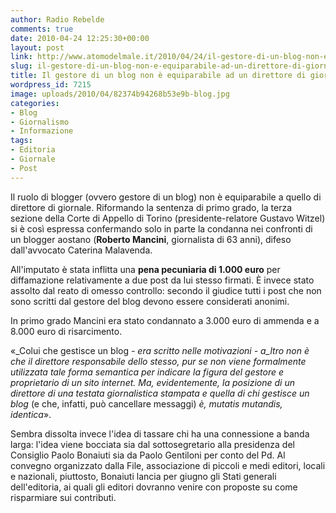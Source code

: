 ```yaml
---
author: Radio Rebelde
comments: true
date: 2010-04-24 12:25:30+00:00
layout: post
link: http://www.atomodelmale.it/2010/04/24/il-gestore-di-un-blog-non-e-equiparabile-ad-un-direttore-di-giornale/
slug: il-gestore-di-un-blog-non-e-equiparabile-ad-un-direttore-di-giornale
title: Il gestore di un blog non è equiparabile ad un direttore di giornale.
wordpress_id: 7215
image: uploads/2010/04/82374b94268b53e9b-blog.jpg
categories:
- Blog
- Giornalismo
- Informazione
tags:
- Editoria
- Giornale
- Post
---
```


Il ruolo di blogger (ovvero gestore di un blog) non è equiparabile a quello di direttore di giornale. Riformando la sentenza di primo grado, la terza sezione della Corte di Appello di Torino (presidente-relatore Gustavo Witzel) si è così espressa confermando solo in parte la condanna nei confronti di un blogger aostano (**Roberto Mancini**, giornalista di 63 anni), difeso dall'avvocato Caterina Malavenda.

All'imputato è stata inflitta una **pena pecuniaria di 1.000 euro** per diffamazione relativamente a due post da lui stesso firmati. È invece stato assolto dal reato di omesso controllo: secondo il giudice tutti i post che non sono scritti dal gestore del blog devono essere considerati anonimi.

In primo grado Mancini era stato condannato a 3.000 euro di ammenda e a 8.000 euro di risarcimento.

«_Colui che gestisce un blog _- era scritto nelle motivazioni - a_ltro non è che il direttore responsabile dello stesso, pur se non viene formalmente utilizzata tale forma semantica per indicare la figura del gestore e proprietario di un sito internet. Ma, evidentemente, la posizione di un direttore di una testata giornalistica stampata e quella di chi gestisce un blog_ (e che, infatti, può cancellare messaggi) _è, mutatis mutandis, identica_».

Sembra dissolta invece l'idea di tassare chi ha una connessione a banda larga: l'idea viene bocciata sia dal sottosegretario alla presidenza del Consiglio Paolo Bonaiuti sia da Paolo Gentiloni per conto del Pd. Al convegno organizzato dalla File, associazione di piccoli e medi editori, locali e nazionali, piuttosto, Bonaiuti lancia per giugno gli Stati generali dell'editoria, ai quali gli editori dovranno venire con proposte su come risparmiare sui contributi.
